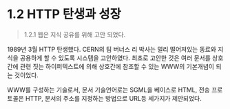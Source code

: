 # 1.2 HTTP 탄생과 성장

> 1.2.1 웹은 지식 공유를 위해 고안 되었다.

1989년 3월 HTTP 탄생했다. CERN의 팀 버너스 리 박사는 멀리 떨어져있는 동료와 지식을 공용하게 할 수 있도록 시스템을 고안하였다. 최초로 고안한 것은 여러 문서를 상호간에 관련 짓는 하이퍼텍스트에 의해 상호간에 참조할 수 있는 WWW의 기본개념이 되는 것이었다.

WWW를 구성하는 기술로서, 문서 기술언어로는 SGML을 베이스로 HTML, 전송 프로토콜은 HTTP, 문서의 주소를 지정하는 방법으로 URL등 세가지가 제안되었다.

